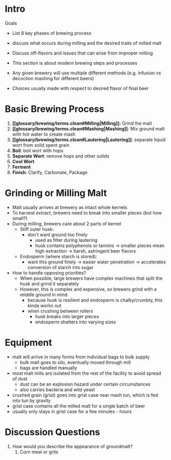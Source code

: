 # Intro

Goals
- List 8 key phases of brewing process
- discuss what occurs during milling and the desired traits of milled malt
- Discuss off-flavors and issues that can arise from improper milling

- This section is about modern brewing steps and processes
- Any given brewery will use multiple different methods (e.g. infusion vs decoction mashing for different beers)
- Choices usually made with respect to desired flavor of final beer


# Basic Brewing Process

1. **[[glossary/brewing/terms.clean#Milling|Milling]]:** Grind the malt
2. **[[glossary/brewing/terms.clean#Mashing|Mashing]]**: Mix ground malt with hot water to create mash
3. **[[glossary/brewing/terms.clean#Lautering|Lautering]]**: separate liquid wort from solid spent grain
4. **Boil**: boil wort with hops
5. **Separate Wort**: remove hops and other solids
6. **Cool Wort**
7. **Ferment**
8. **Finish**: Clarify, Carbonate, Package

# Grinding or Milling Malt

- Malt usually arrives at brewery as intact whole kernels
- To harvest extract, brewers need to break into smaller pieces (but how small?)
- During milling, brewers care about 2 parts of kernel
	- Stiff outer husk:
		- don't want ground too finely 
			- used as filter during lautering
			- husk contains polyphenols or tannins -> smaller pieces mean high extraction -> harsh, astringent beer flavors
	- Endosperm (where starch is stored): 
		- want this ground finely -> easier water penetration -> accelerates conversion of starch into sugar
- How to handle opposing priorities?
	- When possible, large brewers have complex machines that split the husk and grind it separately
	- However, this is complex and expensive, so brewers grind with a middle ground in mind
		- because husk is resilient and endosperm is chalky/crumbly, this kinda works out
		- when crushing between rollers
			- husk breaks into larger pieces
			- endosperm shatters into varying sizes


# Equipment

- malt will arrive in many forms from individual bags to bulk supply
	- bulk malt goes to silo, eventually moved through mill
	- bags are handled manually
- most malt mills are isolated from the rest of the facility to avoid spread of dust
	- dust can be an explosion hazard under certain circumstances
	- also carries bacteria and wild yeast
- crushed grain (grist) goes into grist case near mash tun, which is fed into tun by gravity
- grist case contains all the milled malt for a single batch of beer
- usually only stays in grist case for a few minutes - hours

# Discussion Questions

1. How would you describe the appearance of groundmalt?
	1. Corn meal or grits